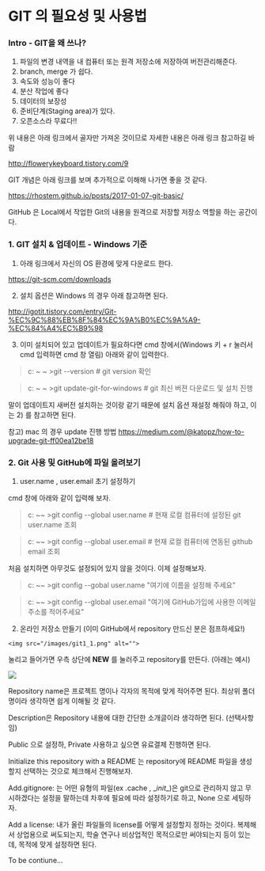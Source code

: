 # GIT 의 필요성 및 사용법

### Intro - GIT을 왜 쓰나?

1. 파일의 변경 내역을 내 컴퓨터 또는 원격 저장소에 저장하여 버전관리해준다.
2. branch, merge 가 쉽다.
3. 속도와 성능이 좋다
4. 분산 작업에 좋다
5. 데이터의 보장성
6. 준비단계(Staging area)가 있다.
7. 오픈소스라 무료다!!

위 내용은 아래 링크에서 골자만 가져온 것이므로 자세한 내용은 아래 링크 참고하길 바람

http://flowerykeyboard.tistory.com/9  



GIT 개념은 아래 링크를 보며 추가적으로 이해해 나가면 좋을 것 같다.

https://rhostem.github.io/posts/2017-01-07-git-basic/  



GitHub 은 Local에서 작업한 Git의 내용을 원격으로 저장할 저장소 역할을 하는 공간이다.  





### 1. GIT 설치 & 업데이트 - Windows 기준

1) 아래 링크에서 자신의 OS 환경에 맞게 다운로드 한다.

https://git-scm.com/downloads  



2) 설치 옵션은 Windows 의 경우 아래 참고하면 된다.

http://igotit.tistory.com/entry/Git-%EC%9C%88%EB%8F%84%EC%9A%B0%EC%9A%A9-%EC%84%A4%EC%B9%98  



3) 이미 설치되어 있고 업데이트가 필요하다면 cmd 창에서(Windows 키 + r 눌러서 cmd 입력하면  cmd 창 열림) 아래와 같이 입력한다.  

>  c: ~ ~ >git --version						# git version 확인

> c: ~ ~ >git update-git-for-windows			# git 최신 버젼 다운로드 및 설치 진행

말이 업데이트지 새버전 설치하는 것이랑 같기 때문에 설치 옵션 재설정 해줘야 하고, 이는 2) 를 참고하면 된다.  

참고) mac 의 경우 update 진행 방법 https://medium.com/@katopz/how-to-upgrade-git-ff00ea12be18  





### 2. Git 사용 및 GitHub에 파일 올려보기

1) user.name , user.email 초기 설정하기

cmd 창에 아래와 같이 입력해 보자.

> c: ~~ >git config --global user.name		# 현재 로컬 컴퓨터에 설정된 git user.name 조회

> c: ~~ >git config --global user.email		# 현재 로컬 컴퓨터에 연동된 github email 조회  



처음 설치하면 아무것도 설정되어 있지 않을 것이다. 이제 설정해보자.

> c: ~~ >git config --gobal user.name "여기에 이름을 설정해 주세요"

> c: ~~ >git config --global user.email "여기에 GitHub가입에 사용한 이메일 주소를 적어주세요"  



2) 온라인 저장소 만들기 (이미 GitHub에서 repository 만드신 분은 점프하세요!)

```
<img src="/images/git1_1.png" alt="">
```



눌리고 들어가면 우측 상단에 **NEW** 를 눌러주고 repository를 만든다. (아래는 예시)

![](.images/git1_2.png)

Repository name은 프로젝트 명이나 각자의 목적에 맞게 적어주면 된다. 최상위 폴더명이라 생각하면 쉽게 이해될 것 같다.

Description은 Repository 내용에 대한 간단한 소개글이라 생각하면 된다. (선택사항임)

Public 으로 설정하, Private 사용하고 싶으면 유료결제 진행하면 된다.

Initialize this repository with a README 는 repository에 README 파일을 생성할지 선택하는 것으로 체크해서 진행해보자.

Add.gitignore: 는 어떤 유형의 파일(ex .cache , \__init__)은 git으로 관리하지 않고 무시하겠다는 설정을 말하는데 차후에 필요에 따라 설정하기로 하고, None 으로 세팅하자.

Add a license: 내가 올린 파일들의 license를 어떻게 설정할지 정하는 것이다. 복제해서 상업용으로 써도되는지, 학술 연구나 비상업적인 목적으로만 써야되는지 등이 있는데, 목적에 맞게 설정하면 된다.  



To be contiune...

